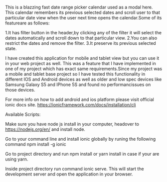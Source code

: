 This is a blazzing fast date range picker calendar used as a modal here.
This calendar remembers its previous selected dates and scroll user to that
particular date view when the user next time opens the calendar.Some of its featureare as follows:

1.It has filter button in the header,by clicking any of the filter it will select the
dates automatically and scroll down to that particular view.
2.You can also restrict the dates and remove the filter.
3.It preserve its previous selected state.

I have created this application for mobile and tablet view
but you can use it in your web project as well.
This was a feature that I have implemented in one of my project which has
exact same requirements.Since my project was a mobile and tablet base project so
I have tested this functionality in different IOS and Android devices as well as older
and low spec devices like Samsung Galaxy S5 and IPhone 5S and found no performancissues on those devices.

For more info on how to add android and ios platform please visit official ionic docs site.
https://ionicframework.com/docs/installation/cli

Available Scripts:

Make sure you have node js install in your computer, headover to https://nodejs.org/en/ and 
install node.

Go to your command line and install ionic globally by runing the following command
npm install -g ionic 

Go to project directory and run npm install or yarn install in case if your are using yarn.

Inside project directory run command ionic serve.
This will start the development server and open the application in your browser.
